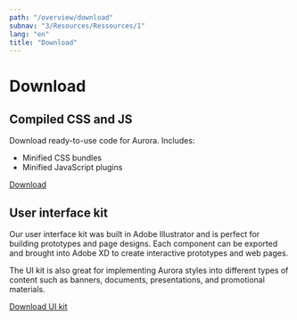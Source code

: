 ```yaml
---
path: "/overview/download"
subnav: "3/Resources/Ressources/1"
lang: "en"
title: "Download"
---
```


<helmet>
<title> Download - Aurora Design System </title>
</helmet>

# Download

## Compiled CSS and JS

Download ready-to-use code for Aurora. Includes:
* Minified CSS bundles
* Minified JavaScript plugins

<a class="btn btn-secondary" href="/static/aurora.zip" download>Download</a>

## User interface kit

Our user interface kit was built in Adobe Illustrator and is perfect for building prototypes and page designs. Each component can be exported and brought into Adobe XD to create interactive prototypes and web pages.

The UI kit is also great for implementing Aurora styles into different types of content such as banners, documents, presentations, and promotional materials.

<a class="btn btn-secondary" href="https://github.com/gctools-outilsgc/design-system/blob/master/master_ui_kit.ai" target="_blank">Download UI kit</a>
